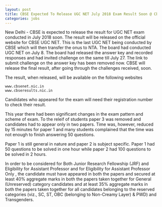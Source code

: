 ```yaml
---
layout: post
title: CBSE Expected To Release UGC NET July 2018 Exam Result Soon @ Cbsenet.nic.in
categories: jobs
---
```


New Delhi - CBSE is expected to release the result for UGC NET exam conducted in July 2018 soon. The result will be released on the official website for CBSE UGC NET. This is the last UGC NET being conducted by CBSE which will then transfer the onus to NTA. The board had conducted UGC NET on July 8. The board had released the answer key and recorded responses and had invited challenge on the same till July 27. The link to submit challenge on the answer key has been removed now. CBSE will release the final result, after going through the challenges received, soon. 

The result, when released, will be available on the following websites

    www.cbsenet.nic.in
    www.cbseresults.nic.in

Candidates who appeared for the exam will need their registration number to check their result. 

This year there had been significant changes in the exam pattern and scheme of exam. To the releif of students paper 3 was removed and candidates had to appear only in two papers. Time was, however, reduced by 15 minutes for paper 1 and many students complained that the time was not enough to finish answering 50 questions. 

Paper 1 is still general in nature and paper 2 is subject specific. Paper 1 had 50 questions to be solved in one hour while paper 2 had 100 questions to be solved in 2 hours. 

In order to be considered for Both Junior Research Fellowship (JRF) and Eligibility for Assistant Professor and for Eligibility for Assistant Professor Only , the candidate must have appeared in both the papers and secured at least 40% aggregate marks in both the papers taken together for General (Unreserved) category candidates and at least 35% aggregate marks in both the papers taken together for all candidates belonging to the reserved categories (viz., SC, ST, OBC (belonging to Non-Creamy Layer) & PWD) and Transgenders.